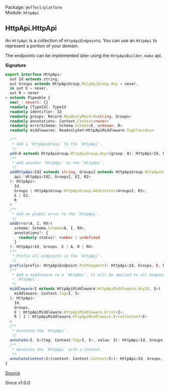 Package: `@effect/platform`<br />
Module: `HttpApi`<br />

## HttpApi.HttpApi

An `HttpApi` is a collection of `HttpApiEndpoint`s. You can use an `HttpApi` to
represent a portion of your domain.

The endpoints can be implemented later using the `HttpApiBuilder.make` api.

**Signature**

```ts
export interface HttpApi<
  out Id extends string,
  out Groups extends HttpApiGroup.HttpApiGroup.Any = never,
  in out E = never,
  out R = never
> extends Pipeable {
  new(_: never): {}
  readonly [TypeId]: TypeId
  readonly identifier: Id
  readonly groups: Record.ReadonlyRecord<string, Groups>
  readonly annotations: Context.Context<never>
  readonly errorSchema: Schema.Schema<E, unknown, R>
  readonly middlewares: ReadonlySet<HttpApiMiddleware.TagClassAny>

  /**
   * Add a `HttpApiGroup` to the `HttpApi`.
   */
  add<A extends HttpApiGroup.HttpApiGroup.Any>(group: A): HttpApi<Id, Groups | A, E, R>
  /**
   * Add another `HttpApi` to the `HttpApi`.
   */
  addHttpApi<Id2 extends string, Groups2 extends HttpApiGroup.HttpApiGroup.Any, E2, R2>(
    api: HttpApi<Id2, Groups2, E2, R2>
  ): HttpApi<
    Id,
    Groups | HttpApiGroup.HttpApiGroup.AddContext<Groups2, R2>,
    E | E2,
    R
  >
  /**
   * Add an global error to the `HttpApi`.
   */
  addError<A, I, RX>(
    schema: Schema.Schema<A, I, RX>,
    annotations?: {
      readonly status?: number | undefined
    }
  ): HttpApi<Id, Groups, E | A, R | RX>
  /**
   * Prefix all endpoints in the `HttpApi`.
   */
  prefix(prefix: HttpApiEndpoint.PathSegment): HttpApi<Id, Groups, E, R>
  /**
   * Add a middleware to a `HttpApi`. It will be applied to all endpoints in the
   * `HttpApi`.
   */
  middleware<I extends HttpApiMiddleware.HttpApiMiddleware.AnyId, S>(
    middleware: Context.Tag<I, S>
  ): HttpApi<
    Id,
    Groups,
    E | HttpApiMiddleware.HttpApiMiddleware.Error<I>,
    R | I | HttpApiMiddleware.HttpApiMiddleware.ErrorContext<I>
  >
  /**
   * Annotate the `HttpApi`.
   */
  annotate<I, S>(tag: Context.Tag<I, S>, value: S): HttpApi<Id, Groups, E, R>
  /**
   * Annotate the `HttpApi` with a Context.
   */
  annotateContext<I>(context: Context.Context<I>): HttpApi<Id, Groups, E, R>
}
```

[Source](https://github.com/Effect-TS/effect/tree/main/packages/platform/src/HttpApi.ts#L46)

Since v1.0.0